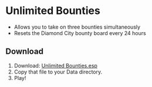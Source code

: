 # Unlimited Bounties

* Allows you to take on three bounties simultaneously
* Resets the Diamond City bounty board every 24 hours

## Download

1. Download: [Unlimited Bounties.esp](https://github.com/fireundubh/fo4-mods/blob/master/Unlimited%20Bounties/Unlimited%20Bounties.esp?raw=true)
2. Copy that file to your Data directory.
3. Play!